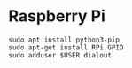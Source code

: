 # Raspberry Pi

```
sudo apt install python3-pip
sudo apt-get install RPi.GPIO
sudo adduser $USER dialout
```